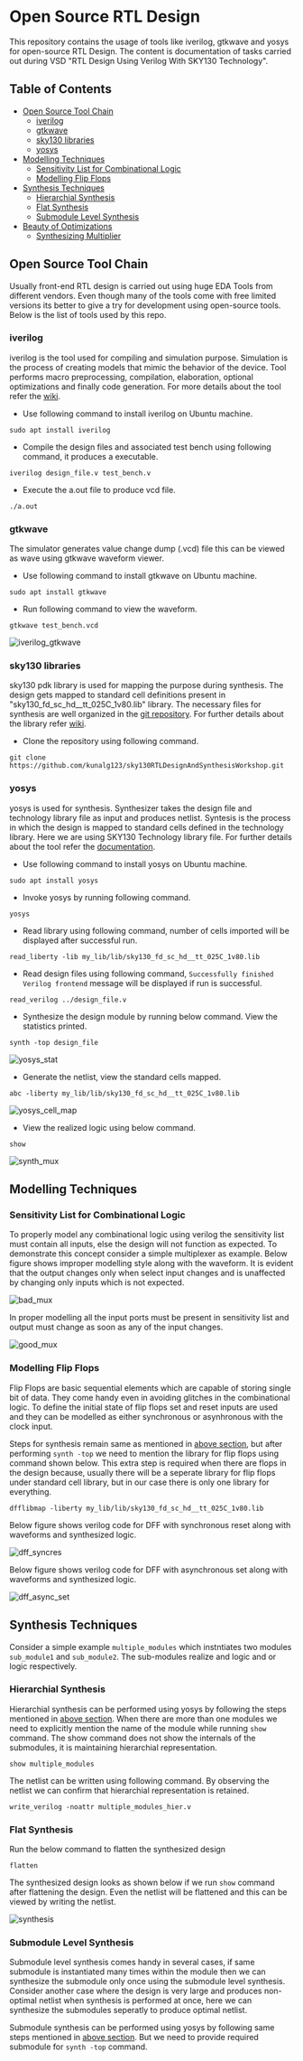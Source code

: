 # Open Source RTL Design
This repository contains the usage of tools like iverilog, gtkwave and yosys for open-source RTL Design. The content is documentation of tasks carried out during VSD "RTL Design Using Verilog With SKY130 Technology".

## Table of Contents

- [Open Source Tool Chain](#Open-Source-Tool-Chain)
  * [iverilog](#iverilog)
  * [gtkwave](#gtkwave)
  * [sky130 libraries](#sky130-libraries)
  * [yosys](#yosys)
- [Modelling Techniques](#Modelling-Techniques)
  * [Sensitivity List for Combinational Logic](#Sensitivity-List-for-Combinational-Logic)
  * [Modelling Flip Flops](#Modelling-Flip-Flops)
- [Synthesis Techniques](#Synthesis-Techniques)
  * [Hierarchial Synthesis](#Hierarchial-Synthesis)
  * [Flat Synthesis](#Flat-Synthesis)
  * [Submodule Level Synthesis](#Submodule-Level-Synthesis)
- [Beauty of Optimizations](#Beauty-of-Optimizations)
  * [Synthesizing Multiplier](#Synthesizing-Multiplier)

## Open Source Tool Chain

Usually front-end RTL design is carried out using huge EDA Tools from different vendors. Even though many of the tools come with free limited versions its better to give a try for development using open-source tools. Below is the list of tools used by this repo.

### iverilog

iverilog is the tool used for compiling and simulation purpose. Simulation is the process of creating models that mimic the behavior of the device. Tool performs macro preprocessing, compilation, elaboration, optional optimizations and finally code generation. For more details about the tool refer the [wiki](https://iverilog.fandom.com/wiki/User_Guide).

* Use following command to install iverilog on Ubuntu machine.

```
sudo apt install iverilog
```

* Compile the design files and associated test bench using following command, it produces a executable.

```
iverilog design_file.v test_bench.v
```

* Execute the a.out file to produce vcd file.

```
./a.out
```

### gtkwave

The simulator generates value change dump (.vcd) file this can be viewed as wave using gtkwave waveform viewer.

* Use following command to install gtkwave on Ubuntu machine.

```
sudo apt install gtkwave
```

* Run following command to view the waveform.

```
gtkwave test_bench.vcd
```

![iverilog_gtkwave](images/iverilog_gtkwave.png)

### sky130 libraries

sky130 pdk library is used for mapping the purpose during synthesis. The design gets mapped to standard cell definitions present in "sky130_fd_sc_hd__tt_025C_1v80.lib" library. The necessary files for synthesis are well organized in the [git repository](https://github.com/kunalg123/sky130RTLDesignAndSynthesisWorkshop.git). For further details about the library refer [wiki](https://skywater-pdk.readthedocs.io/en/latest/contents.html).

* Clone the repository using following command.

```
git clone https://github.com/kunalg123/sky130RTLDesignAndSynthesisWorkshop.git
```

### yosys

yosys is used for synthesis. Synthesizer takes the design file and technology library file as input and produces netlist. Syntesis is the process in which the design is mapped to standard cells defined in the technology library. Here we are using SKY130 Technology library file. For further details about the tool refer the [documentation](http://www.clifford.at/yosys/documentation.html).

* Use following command to install yosys on Ubuntu machine.

```
sudo apt install yosys
```

* Invoke yosys by running following command.

```
yosys
```

* Read library using following command, number of cells imported will be displayed after successful run.

```
read_liberty -lib my_lib/lib/sky130_fd_sc_hd__tt_025C_1v80.lib
```

* Read design files using following command, `Successfully finished Verilog frontend` message will be displayed if run is successful.

```
read_verilog ../design_file.v
```

* Synthesize the design module by running below command. View the statistics printed.

```
synth -top design_file
```

![yosys_stat](images/yosys_stat.png)

* Generate the netlist, view the standard cells mapped.

```
abc -liberty my_lib/lib/sky130_fd_sc_hd__tt_025C_1v80.lib
```

![yosys_cell_map](images/yosys_cell_map.png)

* View the realized logic using below command.

```
show
```

![synth_mux](images/synth_mux.png)

## Modelling Techniques

### Sensitivity List for Combinational Logic

To properly model any combinational logic using verilog the sensitivity list must contain all inputs, else the design will not function as expected. To demonstrate this concept consider a simple multiplexer as example. Below figure shows improper modelling style along with the waveform. It is evident that the output changes only when select input changes and is unaffected by changing only inputs which is not expected.

![bad_mux](images/bad_mux.png)

In proper modelling all the input ports must be present in sensitivity list and output must change as soon as any of the input changes.

![good_mux](images/good_mux.png)

### Modelling Flip Flops

Flip Flops are basic sequential elements which are capable of storing single bit of data. They come handy even in avoiding glitches in the combinational logic. To define the initial state of flip flops set and reset inputs are used and they can be modelled as either synchronous or asynhronous with the clock input.

Steps for synthesis remain same as mentioned in [above section](#yosys), but after performing `synth -top` we need to mention the library for flip flops using command shown below. This extra step is required when there are flops in the design because, usually there will be a seperate library for flip flops under standard cell library, but in our case there is only one library for everything.

```
dfflibmap -liberty my_lib/lib/sky130_fd_sc_hd__tt_025C_1v80.lib
```

Below figure shows verilog code for DFF with synchronous reset along with waveforms and synthesized logic.

![dff_syncres](images/dff_syncres.png)

Below figure shows verilog code for DFF with asynchronous set along with waveforms and synthesized logic.

![dff_async_set](images/dff_async_set.png)

## Synthesis Techniques

Consider a simple example `multiple_modules` which instntiates two modules `sub_module1` and `sub_module2`. The sub-modules realize and logic and or logic respectively.

### Hierarchial Synthesis

Hierarchial synthesis can be performed using yosys by following the steps mentioned in [above section](#yosys). When there are more than one modules we need to explicitly mention the name of the module while running `show` command. The show command does not show the internals of the submodules, it is maintaining hierarchial representation.

```
show multiple_modules
```

The netlist can be written using following command. By observing the netlist we can confirm that hierarchial representation is retained.

```
write_verilog -noattr multiple_modules_hier.v
```
### Flat Synthesis

Run the below command to flatten the synthesized design

```
flatten
```
The synthesized design looks as shown below if we run `show` command after flattening the design. Even the netlist will be flattened and this can be viewed by writing the netlist.

![synthesis](images/synthesis.png)

### Submodule Level Synthesis

Submodule level synthesis comes handy in several cases, if same submodule is instantiated many times within the module then we can synthesize the submodule only once using the submodule level synthesis. Consider another case where the design is very large and produces non-optimal netlist when synthesis is performed at once, here we can synthesize the submodules seperatly to produce optimal netlist.

Submodule synthesis can be performed using yosys by following same steps mentioned in [above section](#yosys). But we need to provide required submodule for `synth -top` command.



